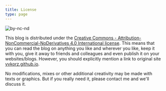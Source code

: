 ```yaml
---
title: License 
type: page 
---
```


![by-nc-nd](https://mirrors.creativecommons.org/presskit/buttons/88x31/svg/by-nc-nd.svg) 

This blog is distributed under the [Creative Commons - Attribution-NonCommercial-NoDerivatives 4.0 International license](https://creativecommons.org/licenses/by-nc-nd/4.0/). This means that you can read the blog on anything you like and wherever you like, keep it with you, give it away to friends and colleagues and even publish it on your websites/blogs. However, you should explicitly mention a link to original site [vvkorz.github.io](https://vvkorz.github.io/).

No modifications, mixes or other additional creativity may be made with texts or graphics. But if you really need it, please contact me and we'll discuss it.